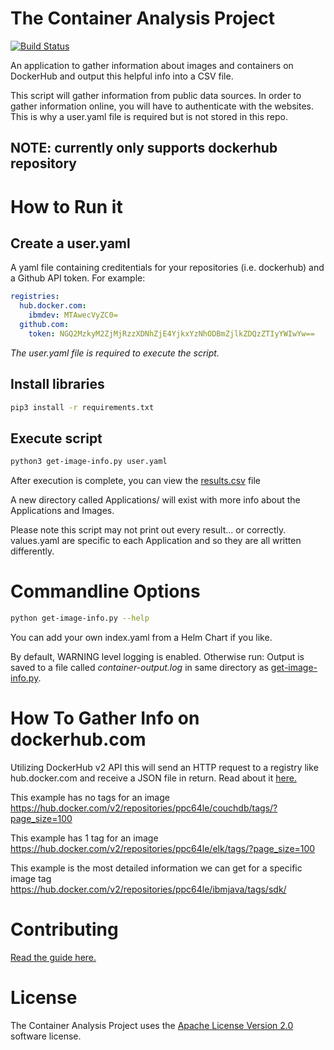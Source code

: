 # The Container Analysis Project
[![Build Status](https://travis-ci.com/mtarsel/ContainerAnalysis.svg?branch=master)](https://travis-ci.com/mtarsel/ContainerAnalysis)

An application to gather information about images and containers on DockerHub and output this helpful info into a CSV file.  

This script will gather information from public data sources. In order to gather information online, you will have to authenticate with the websites. This is why a user.yaml file is required but is not stored in this repo.

## NOTE: currently only supports dockerhub repository
 
# How to Run it

## Create a user.yaml

A yaml file containing creditentials for your repositories (i.e. dockerhub) and a Github API token. For example:

```yaml
registries:
  hub.docker.com:
    ibmdev: MTAwecVyZC0=
  github.com:
    token: NGQ2MzkyM2ZjMjRzzXDNhZjE4YjkxYzNhODBmZjlkZDQzZTIyYWIwYw==
 ```

_The user.yaml file is required to execute the script._

## Install libraries
```bash
pip3 install -r requirements.txt
```
## Execute script

```bash
python3 get-image-info.py user.yaml
```
After execution is complete, you can view the [results.csv](https://github.com/mtarsel/ContainerAnalysis/blob/master/docs/results.pdf) file

A new directory called Applications/ will exist with more info about the Applications and Images.

Please note this script may not print out every result... or correctly. values.yaml are specific to each Application and so they are all written differently.

# Commandline Options

```bash
python get-image-info.py --help
```

You can add your own index.yaml from a Helm Chart if you like.

By default, WARNING level logging is enabled. Otherwise run:
Output is saved to a file called _container-output.log_ in same directory as [get-image-info.py](./get-image-info.py). 


# How To Gather Info on dockerhub.com

Utilizing DockerHub v2 API this will send an HTTP request to a registry like hub.docker.com and
receive a JSON file in return. Read about it [here.](https://docs.docker.com/registry/spec/api/)

This example has no tags for an image
https://hub.docker.com/v2/repositories/ppc64le/couchdb/tags/?page_size=100

This example has 1 tag for an image
https://hub.docker.com/v2/repositories/ppc64le/elk/tags/?page_size=100

This example is the most detailed information we can get for a specific image
tag
https://hub.docker.com/v2/repositories/ppc64le/ibmjava/tags/sdk/

# Contributing

[Read the guide here.](https://github.com/mtarsel/ContainerAnalysis/blob/master/docs/CONTRIBUTING.md)

# License
The Container Analysis Project uses the [Apache License Version 2.0](https://github.com/mtarsel/ContainerAnalysis/blob/master/docs/LICENSE) software license.
